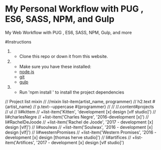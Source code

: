 # My Personal Workflow with PUG , ES6, SASS, NPM, and Gulp
My Web Workflow with PUG , ES6, SASS, NPM, Gulp, and more

#Instructions
1. - Clone this repo or down it from this website.
2. - Make sure you have these installed:
    - [node.js](http://nodejs.org/)
    - [git](http://git-scm.com/)
    - [gulp](http://gulpjs.com/)

3. - Run 'npm install ' to install the project dependencies

// Project list mixin
//
//mixin list-item(artist_name, programmer)
//        h2.text #{artist_name}
//        p.text--uppercase #{programmer}
//
//
//.content#projects
//    ul
//        li#kittem
//            +list-item('Kitten', 'development [x] design [vlf studio]')
//        li#charlesNegre
//            +list-item('Charles Negre', '2016-development [x]')
//        li#RachelDeJoode
//           +list-item('Rachel de Joode', '2017 - development [x] design [vlf]')
//        li#soulwas
//            +list-item('Soulwax', '2016 - development [x] design [vlf]')
//        li#westernPromises
//            +list-item('Western Promises', '2016 - development [x] design [thomas herve studio]')
//        li#artifices
//            +list-item('Artifices', '2017 - development [x] design [vlf studio]')
